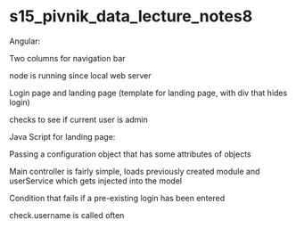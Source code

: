 # s15_pivnik_data_lecture_notes8

Angular:

Two columns for navigation bar

node is running since local web server

Login page and landing page (template for landing page, with div that hides login)

checks to see if current user is admin

Java Script for landing page:

Passing a configuration object that has some attributes of objects

Main controller is fairly simple, loads previously created module and userService which gets injected into the model

Condition that fails if a pre-existing login has been entered

check.username is called often 
